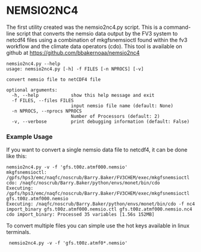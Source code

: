# NEMSIO2NC4
The first utility created was the nemsio2nc4.py script. This is a command-line script that converts the nemsio data output by the FV3 system to netcdf4 files using a combination of mkgfsnemsioctl found within the fv3 workflow and the climate data operators (cdo). This tool is available on github at https://github.com/bbakernoaa/nemsio2nc4

```
nemsio2nc4.py --help
usage: nemsio2nc4.py [-h] -f FILES [-n NPROCS] [-v]

convert nemsio file to netCDF4 file

optional arguments:
  -h, --help            show this help message and exit
  -f FILES, --files FILES
                        input nemsio file name (default: None)
  -n NPROCS, --nprocs NPROCS
                        Number of Processors (default: 2)
  -v, --verbose         print debugging information (default: False)
  ```
  
### Example Usage
If you want to convert a single nemsio data file to netcdf4, it can be done like this:

```
nemsio2nc4.py -v -f 'gfs.t00z.atmf000.nemsio'
mkgfsnemsioctl: /gpfs/hps3/emc/naqfc/noscrub/Barry.Baker/FV3CHEM/exec/mkgfsnemsioctl
cdo: /naqfc/noscrub/Barry.Baker/python/envs/monet/bin/cdo
Executing: /gpfs/hps3/emc/naqfc/noscrub/Barry.Baker/FV3CHEM/exec/mkgfsnemsioctl gfs.t00z.atmf000.nemsio
Executing: /naqfc/noscrub/Barry.Baker/python/envs/monet/bin/cdo -f nc4 import_binary gfs.t00z.atmf000.nemsio.ctl gfs.t00z.atmf000.nemsio.nc4
cdo import_binary: Processed 35 variables [1.56s 152MB]
```

To convert multiple files you can simple use the hot keys available in linux terminals.

```
 nemsio2nc4.py -v -f 'gfs.t00z.atmf0*.nemsio'
 ```
